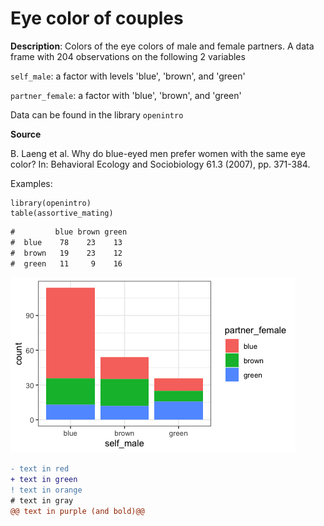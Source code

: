 # Eye color of couples

**Description**: Colors of the eye colors of male and female partners. A data frame with 204 observations on the following 2 variables

`self_male`: a factor with levels 'blue', 'brown', and 'green'

`partner_female`: a factor with 'blue', 'brown', and 'green'

Data can be found in the library ``openintro``

**Source**

B. Laeng et al. Why do blue-eyed men prefer women with the same eye color? In: Behavioral Ecology and Sociobiology 61.3 (2007), pp. 371-384.

Examples:

```{r}
library(openintro)
table(assortive_mating)
```
         
```diff
#         blue brown green
#  blue    78    23    13
#  brown   19    23    12
#  green   11     9    16
```
![Optional Text](plots/000007.png)

```diff
- text in red
+ text in green
! text in orange
# text in gray
@@ text in purple (and bold)@@
```
